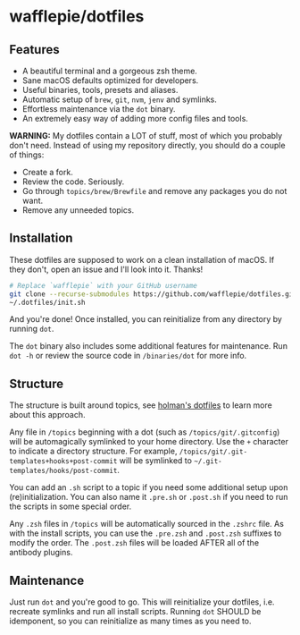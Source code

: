 # wafflepie/dotfiles

## Features

- A beautiful terminal and a gorgeous zsh theme.
- Sane macOS defaults optimized for developers.
- Useful binaries, tools, presets and aliases.
- Automatic setup of `brew`, `git`, `nvm`, `jenv` and symlinks.
- Effortless maintenance via the `dot` binary.
- An extremely easy way of adding more config files and tools.

**WARNING:** My dotfiles contain a LOT of stuff, most of which you probably don't need. Instead of using my repository directly, you should do a couple of things:

- Create a fork.
- Review the code. Seriously.
- Go through `topics/brew/Brewfile` and remove any packages you do not want.
- Remove any unneeded topics.

## Installation

These dotfiles are supposed to work on a clean installation of macOS. If they don't, open an issue and I'll look into it. Thanks!

```sh
# Replace `wafflepie` with your GitHub username
git clone --recurse-submodules https://github.com/wafflepie/dotfiles.git ~/.dotfiles
~/.dotfiles/init.sh
```

And you're done! Once installed, you can reinitialize from any directory by running `dot`.

The `dot` binary also includes some additional features for maintenance. Run `dot -h` or review the source code in `/binaries/dot` for more info.

## Structure

The structure is built around topics, see [holman's dotfiles](https://github.com/holman/dotfiles) to learn more about this approach.

Any file in `/topics` beginning with a dot (such as `/topics/git/.gitconfig`) will be automagically symlinked to your home directory. Use the `+` character to indicate a directory structure. For example, `/topics/git/.git-templates+hooks+post-commit` will be symlinked to `~/.git-templates/hooks/post-commit`.

You can add an `.sh` script to a topic if you need some additional setup upon (re)initialization. You can also name it `.pre.sh` or `.post.sh` if you need to run the scripts in some special order.

Any `.zsh` files in `/topics` will be automatically sourced in the `.zshrc` file. As with the install scripts, you can use the `.pre.zsh` and `.post.zsh` suffixes to modify the order. The `.post.zsh` files will be loaded AFTER all of the antibody plugins.

## Maintenance

Just run `dot` and you're good to go. This will reinitialize your dotfiles, i.e. recreate symlinks and run all install scripts. Running `dot` SHOULD be idemponent, so you can reinitialize as many times as you need to.
